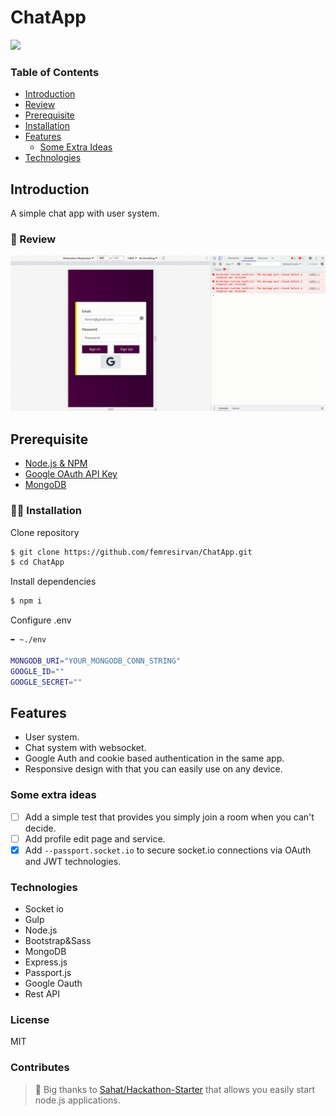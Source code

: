 # ChatApp

![](https://img.shields.io/github/license/femresirvan/ChatAPP)

### Table of Contents

 * [Introduction](introduction)
 * [Review](Review)
 * [Prerequisite](Prerequisite)
 * [Installation](Installation)
 * [Features](Features)
    * [Some Extra Ideas](Someextraideas) 
 * [Technologies](Technologies)

## Introduction

A simple chat app with user system.

### 👀 Review

![](./assets/simplescreenrecorder-2021-12-15_14.45.41.gif)

## Prerequisite

- [Node.js & NPM](https://nodejs.org/en/download/)
- [Google OAuth API Key](https://developers.google.com/identity/protocols/oauth2) 
- [MongoDB](https://www.mongodb.com/)

### 👨‍💻 Installation

Clone repository
```bash
$ git clone https://github.com/femresirvan/ChatApp.git
$ cd ChatApp
```

Install dependencies
```bash
$ npm i
```

Configure .env
<!-- EDIT HERE  -->
```bash
➥ ~./env

MONGODB_URI="YOUR_MONGODB_CONN_STRING"
GOOGLE_ID=""
GOOGLE_SECRET=""
```

## Features

- User system.
- Chat system with websocket.
- Google Auth and cookie based authentication in the same app.
- Responsive design with that you can easily use on any device.

### Some extra ideas

<!-- EDIT HERE -->

- [ ] Add a simple test that provides you simply join a room when you can't decide.
- [ ] Add profile edit page and service.
- [x] Add `--passport.socket.io` to secure socket.io connections via OAuth and JWT technologies. 

### Technologies

- Socket io
- Gulp
- Node.js
- Bootstrap&Sass
- MongoDB
- Express.js
- Passport.js
- Google Oauth
- Rest API 
### License

<!-- EDIT HERE -->
MIT

### Contributes

> 🤝 Big thanks to [Sahat/Hackathon-Starter](https://github.com/sahat/hackathon-starter) that allows you easily start node.js applications.
